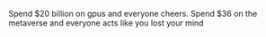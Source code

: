 Spend $20 billion on gpus and everyone cheers. Spend $36 on the metaverse and everyone acts like you lost your mind

